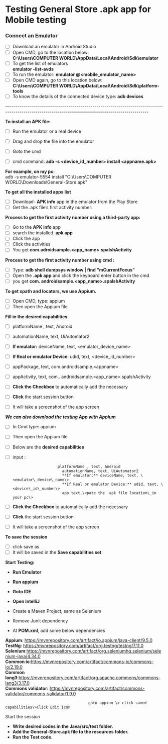 # Testing General Store .apk app for Mobile testing

### **Connect an Emulator**

- [ ] Download an emulator in Android Studio  
- [ ] Open CMD, go to the location below:  
      **C:\\Users\\COMPUTER WORLD\\AppData\\Local\\Android\\Sdk\\emulator**  
- [ ] To get the list of emulators  
       **emulator \-list-avds**  
- [ ] To run the emulator: **emulator @\<mobile\_emulator\_name\>**  
- [ ] Open CMD again, go to this location below:  
      **C:\\Users\\COMPUTER WORLD\\AppData\\Local\\Android\\Sdk\\platform-tools**  
- [ ] To know the details of the connected device type: **adb devices**

—---------------------------------------------------------------------------------------------------------------------------------------------------

**To install an APK file:**

- [ ] Run the emulator or a real device  
- [ ] Drag and drop the file into the emulator  
- [ ] Goto the cmd  
- [ ] cmd command: **adb \-s \<device\_id\_number\> install \<appname.apk\>**

   
**For example, on my pc:**   
                        adb \-s emulator-5554 install "C:\\Users\\COMPUTER WORLD\\Downloads\\General-Store.apk"

**To get all the installed apps list**

- [ ] Download- **APK info** app in the emulator from the Play Store  
- [ ] Get the .apk file’s first activity number:

**Process to get the first activity number using a third-party app:**

- [ ] Go to the **APK info** app  
- [ ] search the installed .**apk app**  
- [ ] Click the app  
- [ ] Click the activities  
- [ ] You get **com.adroidsample.\<app\_name\>.spalshActivity**

**Process to get the first activity number using cmd :** 

- [ ] Type: **adb shell dumpsys window | find "mCurrentFocus"**  
- [ ] Open the **.apk app** and click the keyboard enter button in the cmd  
- [ ] you get **com. androidsample.\<app\_name\>.spalshActivity**

**To get xpath and locators, we use Appium.**

- [ ] Open CMD, type: appium  
- [ ] Then open the Appium file 

**Fill in the desired capabilities:**

- [ ] platformName , text, Android  
- [ ] automationName, text, UiAutomator2  
- [ ] **If emulator:** deviceName, text, \<emulator\_device\_name\>  
- [ ] **If Real or emulator Device**: udid, text, \<device\_id\_number\>  
- [ ] appPackage, text, com.androidsample.\<appname\>  
- [ ] appActivity, text, com.. androidsample.\<app\_name\>.spalshActivity

- [ ] **Click the Checkbox** to automatically add the necessary   
- [ ] **Click** the start session button  
- [ ] It will take a screenshot of the app screen

***We can also download the testing App with Appium***

- [ ] In Cmd type:  appium  
- [ ] Then open the Appium file   
- [ ] Below are the **desired capabilities**  
- [ ] input : 

                          platformName , text, Android  
                            automationName, text, UiAutomator2  
                            **If emulator:** deviceName, text, \<emulator\_device\_name\>  
                            **If Real or emulator Device:** udid, text, \<device\_id\_number\>  
                            app.text,\<pate the .apk file location\_in your pc\>

- [ ] **Click the Checkbox** to automatically add the necessary   
- [ ] **Click** the start session button  
- [ ] It will take a screenshot of the app screen

**To save the session**

- [ ] click save as   
- [ ] It will be saved in the **Save capabilities set**

**Start Testing:**

* **Run Emulator**  
* **Run appium**  
* **Goto IDE**   
* **Open IntelliJ**

* Create a Maven Project, same as Selenium   
* Remove Junit dependency  
* At **POM.xml**, add some below dependencies

**Appium**: https://mvnrepository.com/artifact/io.appium/java-client/9.5.0   
**TestNg**: https://mvnrepository.com/artifact/org.testng/testng/7.11.0  
**Selenium**:https://mvnrepository.com/artifact/org.seleniumhq.selenium/selenium-java/4.34.0  
**Common io**:https://mvnrepository.com/artifact/commons-io/commons-io/2.19.0  
**Common lang3**:https://mvnrepository.com/artifact/org.apache.commons/commons-lang3/3.17.0  
**Commons validator:** https://mvnrepository.com/artifact/commons-validator/commons-validator/1.9.0

                                         goto appium \> click saved capabilities\>Click Edit icon  
Start the session

* **Write desired codes in the Java/src/test folder.**  
* **Add the General-Store.apk file to the resources folder.**  
* **Run the Test code.**

